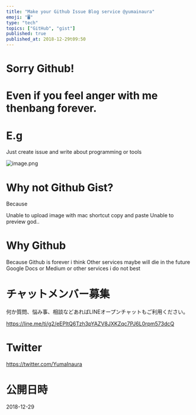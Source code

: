 ```yaml
---
title: "Make your Github Issue Blog service @yumainaura"
emoji: "🖥"
type: "tech"
topics: ["GitHub", "gist"]
published: true
published_at: 2018-12-29t09:50
---
```


# Sorry Github!

# Even if you feel anger with me thenbang forever.

# E.g

Just create issue and write about programming or tools

![image.png](https://qiita-image-store.s3.amazonaws.com/0/89618/dad30152-da98-5fe4-b14f-6aefbf4b85d6.png)

# Why not Github Gist?

Because

Unable to upload image with mac shortcut copy and paste
Unable to preview
god..

 
# Why Github 

Because Github is forever i think
Other services maybe will die in the future
Google Docs or Medium or other services i do not best










<!-- Update From Qiita API -->

# チャットメンバー募集


何か質問、悩み事、相談などあればLINEオープンチャットもご利用ください。

https://line.me/ti/g2/eEPltQ6Tzh3pYAZV8JXKZqc7PJ6L0rpm573dcQ





# Twitter


https://twitter.com/YumaInaura


<!-- Update From Qiita API -->



# 公開日時

2018-12-29
